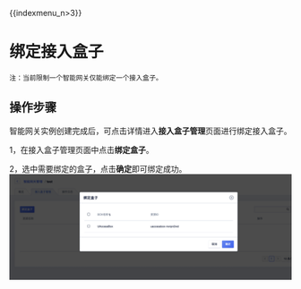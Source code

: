 {{indexmenu_n>3}}

# 绑定接入盒子

    注：当前限制一个智能网关仅能绑定一个接入盒子。

## 操作步骤

智能网关实例创建完成后，可点击详情进入**接入盒子管理**页面进行绑定接入盒子。

1，在接入盒子管理页面中点击**绑定盒子**。

2，选中需要绑定的盒子，点击**确定**即可绑定成功。
![image](/images/guide/accessgw/绑定盒子.png)
